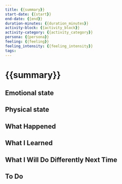 ```yaml
---
title: {{summary}}
start-date: {{start}}
end-date: {{end}}
duration-minutes: {{duration_minutes}}
activity-block: {{activity_block}}
activity-category: {{activity_category}}
persona: {{persona}}
feeling: {{feeling}}
feeling_intensity: {{feeling_intensity}}
tags:
---
```


# {{summary}}

## Emotional state

## Physical state

## What Happened

## What I Learned

## What I Will Do Differently Next Time

## To Do